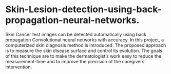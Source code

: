 # Skin-Lesion-detection-using-back-propagation-neural-networks.
Skin Cancer test images can be detected automatically using back propagation Convolutional neural networks with accuracy. In this project, a computerized skin diagnosis method is introduced. The proposed approach is to measure the skin disease surface and control its evolution. The goals of this technique are to make the dermatologist’s work easy to reduce the measurement-time and to improve the precision of the caregivers’ intervention.
